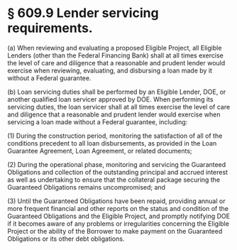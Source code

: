 # § 609.9   Lender servicing requirements.

(a) When reviewing and evaluating a proposed Eligible Project, all Eligible Lenders (other than the Federal Financing Bank) shall at all times exercise the level of care and diligence that a reasonable and prudent lender would exercise when reviewing, evaluating, and disbursing a loan made by it without a Federal guarantee.


(b) Loan servicing duties shall be performed by an Eligible Lender, DOE, or another qualified loan servicer approved by DOE. When performing its servicing duties, the loan servicer shall at all times exercise the level of care and diligence that a reasonable and prudent lender would exercise when servicing a loan made without a Federal guarantee, including:


(1) During the construction period, monitoring the satisfaction of all of the conditions precedent to all loan disbursements, as provided in the Loan Guarantee Agreement, Loan Agreement, or related documents;


(2) During the operational phase, monitoring and servicing the Guaranteed Obligations and collection of the outstanding principal and accrued interest as well as undertaking to ensure that the collateral package securing the Guaranteed Obligations remains uncompromised; and


(3) Until the Guaranteed Obligations have been repaid, providing annual or more frequent financial and other reports on the status and condition of the Guaranteed Obligations and the Eligible Project, and promptly notifying DOE if it becomes aware of any problems or irregularities concerning the Eligible Project or the ability of the Borrower to make payment on the Guaranteed Obligations or its other debt obligations.






